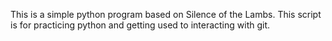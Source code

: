 This is a simple python program based on Silence of the Lambs.  This script is for practicing python and getting used to interacting with
git.
